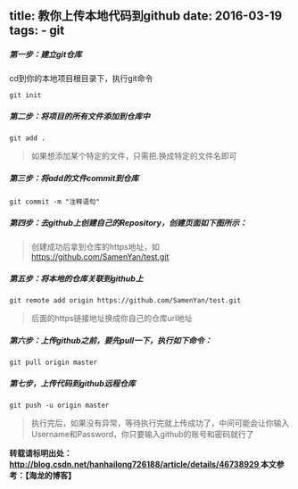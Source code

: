 title: 教你上传本地代码到github
date: 2016-03-19
tags:
	- git
---
##### 第一步：建立git仓库 #####

cd到你的本地项目根目录下，执行git命令
    
    git init

##### 第二步：将项目的所有文件添加到仓库中 #####
    
    git add .

> 如果想添加某个特定的文件，只需把.换成特定的文件名即可

##### 第三步：将add的文件commit到仓库 #####

    git commit -m "注释语句"


##### 第四步：去github上创建自己的Repository，创建页面如下图所示： #####

> 创建成功后拿到仓库的https地址，如 https://github.com/SamenYan/test.git

##### 第五步：将本地的仓库关联到github上 #####

    git remote add origin https://github.com/SamenYan/test.git

> 后面的https链接地址换成你自己的仓库url地址

##### 第六步：上传github之前，要先pull一下，执行如下命令： #####

    git pull origin master

##### 第七步，上传代码到github远程仓库 #####
    
    git push -u origin master

>执行完后，如果没有异常，等待执行完就上传成功了，中间可能会让你输入Username和Password，你只要输入github的账号和密码就行了


**转载请标明出处： 
[http://blog.csdn.net/hanhailong726188/article/details/46738929 ](http://blog.csdn.net/hanhailong726188/article/details/46738929  "教你上传本地代码github") 
本文参考：【海龙的博客】**